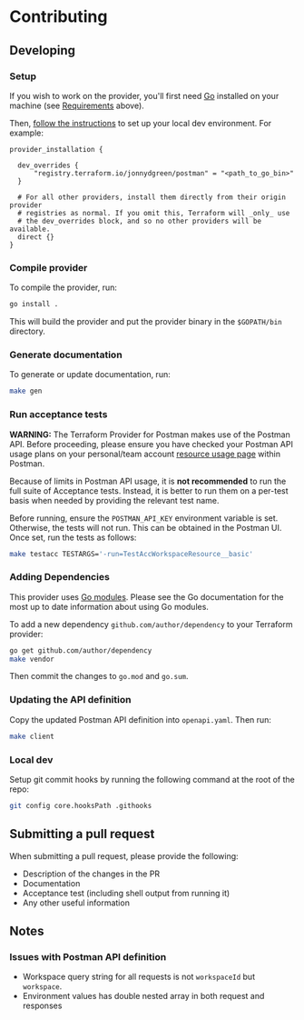 # Contributing

## Developing

### Setup

If you wish to work on the provider, you'll first need
[Go](http://www.golang.org) installed on your machine (see
[Requirements](#requirements) above).

Then,
[follow the instructions](https://developer.hashicorp.com/terraform/tutorials/providers-plugin-framework/providers-plugin-framework-provider#prepare-terraform-for-local-provider-install)
to set up your local dev environment. For example:

```
provider_installation {

  dev_overrides {
      "registry.terraform.io/jonnydgreen/postman" = "<path_to_go_bin>"
  }

  # For all other providers, install them directly from their origin provider
  # registries as normal. If you omit this, Terraform will _only_ use
  # the dev_overrides block, and so no other providers will be available.
  direct {}
}
```

### Compile provider

To compile the provider, run:

```sh
go install .
```

This will build the provider and put the provider binary in the `$GOPATH/bin`
directory.

### Generate documentation

To generate or update documentation, run:

```sh
make gen
```

### Run acceptance tests

**WARNING:** The Terraform Provider for Postman makes use of the Postman API.
Before proceeding, please ensure you have checked your Postman API usage plans
on your personal/team account
[resource usage page](https://web.postman.co/billing/add-ons/overview) within
Postman.

Because of limits in Postman API usage, it is **not recommended** to run the full
suite of Acceptance tests. Instead, it is better to run them on a per-test basis
when needed by providing the relevant test name.

Before running, ensure the `POSTMAN_API_KEY` environment variable is set.
Otherwise, the tests will not run. This can be obtained in the Postman UI. Once
set, run the tests as follows:

```sh
make testacc TESTARGS='-run=TestAccWorkspaceResource__basic'
```

### Adding Dependencies

This provider uses [Go modules](https://github.com/golang/go/wiki/Modules).
Please see the Go documentation for the most up to date information about using
Go modules.

To add a new dependency `github.com/author/dependency` to your Terraform
provider:

```sh
go get github.com/author/dependency
make vendor
```

Then commit the changes to `go.mod` and `go.sum`.

### Updating the API definition

Copy the updated Postman API definition into `openapi.yaml`. Then run:

```bash
make client
```

### Local dev

Setup git commit hooks by running the following command at the root of the repo:

```sh
git config core.hooksPath .githooks
```

## Submitting a pull request

When submitting a pull request, please provide the following:

- Description of the changes in the PR
- Documentation
- Acceptance test (including shell output from running it)
- Any other useful information

## Notes

### Issues with Postman API definition

- Workspace query string for all requests is not `workspaceId` but `workspace`.
- Environment values has double nested array in both request and responses
